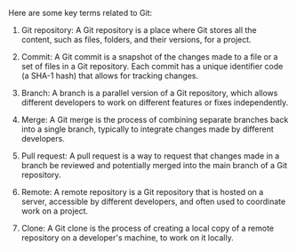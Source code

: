 Here are some key terms related to Git:

1. Git repository: A Git repository is a place where Git stores all the content, such as files, folders, and their versions, for a project.

2. Commit: A Git commit is a snapshot of the changes made to a file or a set of files in a Git repository. Each commit has a unique identifier code (a SHA-1 hash) that allows for tracking changes.

3. Branch: A branch is a parallel version of a Git repository, which allows different developers to work on different features or fixes independently.

4. Merge: A Git merge is the process of combining separate branches back into a single branch, typically to integrate changes made by different developers.

5. Pull request: A pull request is a way to request that changes made in a branch be reviewed and potentially merged into the main branch of a Git repository.

6. Remote: A remote repository is a Git repository that is hosted on a server, accessible by different developers, and often used to coordinate work on a project.

7. Clone: A Git clone is the process of creating a local copy of a remote repository on a developer's machine, to work on it locally.
